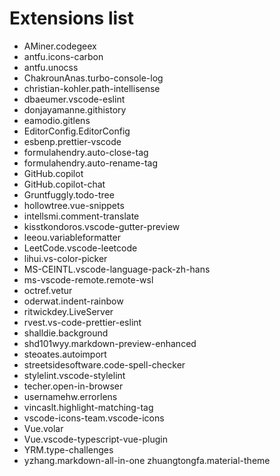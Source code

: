 # Extensions list

- AMiner.codegeex
- antfu.icons-carbon
- antfu.unocss
- ChakrounAnas.turbo-console-log
- christian-kohler.path-intellisense
- dbaeumer.vscode-eslint
- donjayamanne.githistory
- eamodio.gitlens
- EditorConfig.EditorConfig
- esbenp.prettier-vscode
- formulahendry.auto-close-tag
- formulahendry.auto-rename-tag
- GitHub.copilot
- GitHub.copilot-chat
- Gruntfuggly.todo-tree
- hollowtree.vue-snippets
- intellsmi.comment-translate
- kisstkondoros.vscode-gutter-preview
- leeou.variableformatter
- LeetCode.vscode-leetcode
- lihui.vs-color-picker
- MS-CEINTL.vscode-language-pack-zh-hans
- ms-vscode-remote.remote-wsl
- octref.vetur
- oderwat.indent-rainbow
- ritwickdey.LiveServer
- rvest.vs-code-prettier-eslint
- shalldie.background
- shd101wyy.markdown-preview-enhanced
- steoates.autoimport
- streetsidesoftware.code-spell-checker
- stylelint.vscode-stylelint
- techer.open-in-browser
- usernamehw.errorlens
- vincaslt.highlight-matching-tag
- vscode-icons-team.vscode-icons
- Vue.volar
- Vue.vscode-typescript-vue-plugin
- YRM.type-challenges
- yzhang.markdown-all-in-one
zhuangtongfa.material-theme
